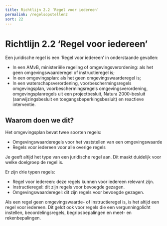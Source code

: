 ```yaml
---
title: Richtlijn 2.2 ‘Regel voor iedereen’ 
permalink: /regelsopstellen2
sort: 22
---
```


# Richtlijn 2.2 ‘Regel voor iedereen’

Een juridische regel is een ‘Regel voor iedereen’ in onderstaande gevallen:
- In een AMvB, ministeriële regeling of omgevingsverordening: als het geen omgevingswaarderegel of instructieregel is;
- In een omgevingsplan: als het geen omgevingswaarderegel is;
- In een waterschapsverordening, voorbeschermingsregels omgevingsplan, voorbeschermingsregels omgevingsverordening, omgevingsplanregels uit een projectbesluit, Natura 2000-besluit (aanwijzingsbesluit en toegangsbeperkingsbesluit) en reactieve interventie.

## Waarom doen we dit?

Het omgevingsplan bevat twee soorten regels:
- Omgevingswaarderegels voor het vaststellen van een omgevingswaarde
- Regels voor iedereen voor alle overige regels

Je geeft altijd het type van een juridische regel aan. Dit maakt duidelijk voor welke doelgroep de regel is.

Er zijn drie typen regels:
- Regel voor iedereen: deze regels kunnen voor iedereen relevant zijn.
- Instructieregel: dit zijn regels voor bevoegde gezagen.
- Omgevingswaarderegel: dit zijn regels voor bevoegde gezagen.

Als een regel geen omgevingswaarde- of instructieregel is, is het altijd een regel voor iedereen. Dit geldt ook voor regels die een vergunningplicht instellen, beoordelingsregels, begripsbepalingen en meet- en rekenbepalingen.
